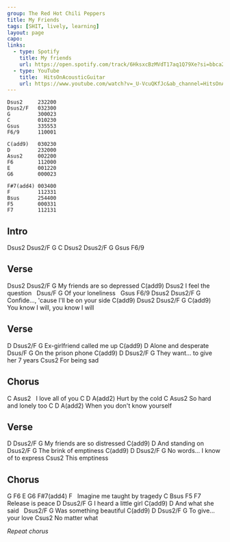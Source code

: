 ```yaml
---
group: The Red Hot Chili Peppers
title: My Friends
tags: [SHIT, lively, learning]
layout: page
capo: 
links: 
  - type: Spotify
    title: My friends
    url: https://open.spotify.com/track/6HksxcBzMVdT17aq1Q79Xe?si=bbca20f044014ee2
  - type: YouTube
    title:  HitsOnAcousticGuitar
    url: https://www.youtube.com/watch?v=_U-VcuQKfJc&ab_channel=HitsOnAcousticGuitar
---
```


```chordpro
Dsus2     232200
Dsus2/F   032300
G         300023
C         010230
Gsus      335553
F6/9      110001

C(add9)   030230
D         232000
Asus2     002200
F6        112000
E         001220
G6        000023

F#7(add4) 003400
F         112331
Bsus      254400
F5        000331
F7        112131
```

## Intro

Dsus2   Dsus2/F   G   C   Dsus2   Dsus2/F   G   Gsus   F6/9

## Verse

Dsus2        Dsus2/F         G
My friends are so depressed
C(add9)     Dsus2
I feel the question
&nbsp;     Dsus/F        G
Of your loneliness
&nbsp; Gsus  F6/9       Dsus2           Dsus2/F     G
Confide..., 'cause I'll be on your side
C(add9)       Dsus2     Dsus2/F    G C(add9)
You know I will, you know I will

## Verse

D         Dsus2/F         G
Ex-girlfriend called me up
C(add9)     D
Alone and desperate
&nbsp;      Dsus/F        G
On the prison phone
C(add9)         D         Dsus2/F     G
They want... to give her 7 years
Csus2
For being sad

## Chorus

C        Asus2
&nbsp; I love all of you
C     D      A(add2)
Hurt by the cold
C        Asus2
So hard and lonely too
C     D      A(add2)
When you don't know yourself

## Verse

D         Dsus2/F         G
My friends are so distressed
C(add9)     D
And standing on
&nbsp;        Dsus2/F         G
The brink of emptiness
C(add9)     D            Dsus2/F     G
No words... I know of to express
Csus2
This emptiness

## Chorus

G  F6   E       G6  F#7(add4)      F
&nbsp;       Imagine me taught by tragedy
C          Bsus      F5   F7
Release is peace
D         Dsus2/F         G
I heard a little girl
C(add9)     D
And what she said
&nbsp;          Dsus2/F         G
Was something beautiful
C(add9)     D            Dsus2/F     G
To give... your love
Csus2
No matter what

*Repeat chorus*

